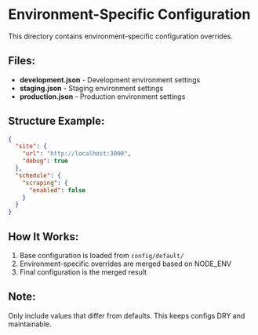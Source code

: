 # Environment-Specific Configuration

This directory contains environment-specific configuration overrides.

## Files:
- **development.json** - Development environment settings
- **staging.json** - Staging environment settings
- **production.json** - Production environment settings

## Structure Example:
```json
{
  "site": {
    "url": "http://localhost:3000",
    "debug": true
  },
  "schedule": {
    "scraping": {
      "enabled": false
    }
  }
}
```

## How It Works:
1. Base configuration is loaded from `config/default/`
2. Environment-specific overrides are merged based on NODE_ENV
3. Final configuration is the merged result

## Note:
Only include values that differ from defaults. This keeps configs DRY and maintainable.
